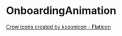 # OnboardingAnimation

<a href="https://www.flaticon.com/free-icons/crow" title="crow icons">Crow icons created by kosonicon - Flaticon</a>
